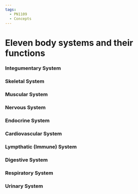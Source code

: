 ```yaml
---
tags:
  - PN1109
  - Concepts
---
```


# Eleven body systems and their functions

### Integumentary System

### Skeletal System

### Muscular System

### Nervous System

### Endocrine System

### Cardiovascular System

### Lympthatic (Immune) System

### Digestive System

### Respiratory System

### Urinary System





